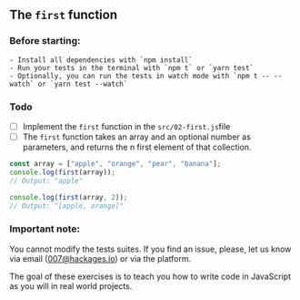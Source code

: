 ## The `first` function

### Before starting: 
    - Install all dependencies with `npm install`
    - Run your tests in the terminal with `npm t` or `yarn test`
    - Optionally, you can run the tests in watch mode with `npm t -- --watch` or `yarn test --watch`

### Todo

- [ ] Implement the `first` function in the `src/02-first.js`file
- [ ] The `first` function takes an array and an optional number as parameters, and returns the n first element of that collection.

```js
const array = ["apple", "orange", "pear", "banana"];
console.log(first(array));
// Output: "apple"

console.log(first(array, 2));
// Output: "[apple, orange]"
```

### Important note:
You cannot modify the tests suites. If you find an issue, please, let us know via email (007@hackages.io) or via the platform. 

The goal of these exercises is to teach you how to write code in JavaScript as you will in real world projects.
